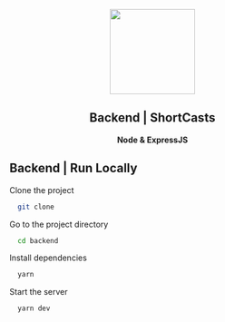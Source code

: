 <a href="#"><p align="center">
<img height=150 src="https://gdurl.com/4yjw"/>

</p></a>
<h2 align="center">
    <strong>Backend | ShortCasts</strong>
</h2>
<p align="center">
  <strong>Node & ExpressJS</strong>
</p>

## Backend | Run Locally

Clone the project

```bash
  git clone
```

Go to the project directory

```bash
  cd backend
```

Install dependencies

```bash
  yarn
```

Start the server

```bash
  yarn dev
```
